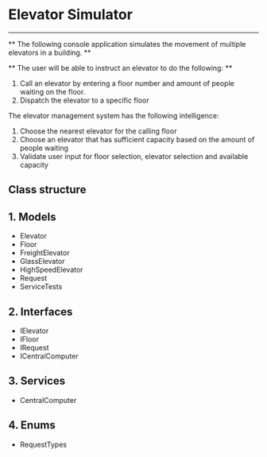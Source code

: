 # Elevator Simulator

***

** The following console application simulates the movement of multiple elevators in a building. **

** The user will be able to instruct an elevator to do the following: **

1. Call an elevator by entering a floor number and amount of people waiting on the floor.
2. Dispatch the elevator to a specific floor

The elevator management system has the following intelligence:

1. Choose the nearest elevator for the calling floor
2. Choose an elevator that has sufficient capacity based on the amount of people waiting
3. Validate user input for floor selection, elevator selection and available capacity

## Class structure

## 1. Models

* Elevator
* Floor
* FreightElevator
* GlassElevator
* HighSpeedElevator
* Request
* ServiceTests

## 2. Interfaces

* IElevator
* IFloor
* IRequest
* ICentralComputer

## 3. Services

* CentralComputer

## 4. Enums

* RequestTypes